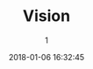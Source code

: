 ---
index: 4399
title: "Vision"
subtitle: ""
author: 1
date: "2018-01-06 16:32:45"
date_gmt: "2018-01-06 14:32:45"
excerpt: ""
content: "<h2>Mission Statement <small class=\"has-text-calm is-size-4\">Goal &amp; Direction </small></h2>\r\n<p>The visible inequality which has unfortunately triggered unnecessary hardship as a result of world poverty among Africans in particular and the so-called third world in general is a reason for the establishment of ArtKids Foundation and ArtKids International in 2013. Since their establishment, both organizations have helped many Africans through Technologies, ICT, Knowledge Transfer, Internet Empowerment; as well as Business development supports. May we use this opportunity to thank our various donors and direct/indirect supporters, most of all our Spiritual Pillar-Ya'huwah~Ala (Chi'Ukwu).</p>\r\n\r\n<h2>Objectives <small class=\"has-text-calm is-size-4\">Rebuilding &amp; Restoration </small></h2>\r\n<p>ArtKids Foundation has developed a working concept, by which from the formulated basic principles the following objectives are actively pursued:<br />\r\nTo acknowledge and stimulate creativity and spontaneity of children and youth, and work to develop talents. To help Youth with extraordinary talents who at the same time posses great self motivation, to transform their talent into their profession. By means of creative expression of children and youth, stimulate the involvement and relationship with their parent(s) and their social environment therewith empower their position in society. Utilize the creativity of children and youth to establish a balanced, undisturbed social and emotional development of children and youth. To bring about a mutual inspiring interaction of children and youth and their parent(s) and social environment, professional expressive artists, businesses, civil society organizations and society in the broadest sense of the word. The objective is to us creativity as a mean to build inter connectivity.</p>\r\n\r\n<h2>Basic Vision <small class=\"has-text-calm is-size-4\">Child &amp; Creativity</small></h2>\r\n<ol type=\"A\">\r\n  <li>\r\n    <h2>Importance of creative expression of the Child</h2>\r\n    <ol>\r\n      <li>\r\n        <h4>Creativity &amp; Intelligence</h4>\r\n        <p>The use of Creative (art)forms to express emotions, in combination with thinking about it, is a continuous practice of on the one hand to become more aware of emotions and on the other hand to use expressive art as a mean to apply solution oriented thinking. Consequently this cultivates the development of creativity, intelligence and the ability to have and express empathy.</p>\r\n      </li>\r\n\r\n      <li>\r\n        <h4>Personality-/Identity development</h4>\r\n        <p>Every internal experience or emotional and rational processing is every time completely unique and personal. With that one such expression is an observable conformation of ones self. The child hence  grows confidence in coming out for ones personality/identity and with using it to dare to manifest ones self. Furthermore the child is able to both express and develop personality/identity over time, because it of a growing self understanding.</p>\r\n      </li>\r\n\r\n      <li>\r\n        <h4>Critical Observance</h4>\r\n        <p>The process of the realization of an expressive (art) representation of something is a challenge of meticulous observance, and therefore works to the advantage of the development of the ability of critical observance.</p>\r\n      </li>\r\n    </ol>\r\n  </li>\r\n\r\n  <li><h2>Child and parrent/family</h2>\r\n    <ol>\r\n      <li>\r\n        <h4>Parent-child relationship</h4>\r\n        <p>From the subjects previously mentioned in point A). about de direct importance of creative (art) expressions of the child the conclusion can be derived, that personal involvement of parent(s) in this process can be of utmost importance. After all: on the one hand parents can hereby exert a stimulating influence and on the other hand ‘affirmative’ actions towards the child. This can be of great importance for the advancement of warm (positive) parent-child relationships. Such an relationship is necessary for a child to develop ’emotional attachment’ and a sense of ‘basic safety and security’.</p>\r\n      </li>\r\n\r\n      <li>\r\n        <h4>Parental sentiment</h4>\r\n        <p>Genuine interest of parents for the creative expressions of their child and the importance of these expressions, contributes to the appreciation and esteem of the parents towards their child. In addition this on itself contributes to a good parent-child relationship. The same applies to contingent family members.</p>\r\n      </li>\r\n    </ol>\r\n  </li>\r\n\r\n  <li><h2>Child and Society</h2>\r\n    <ol>\r\n      <li>\r\n        <h4>Social behavior and empathy</h4>\r\n        <p>Al the subjects previously mentioned in points A en B will work, provided that good accompaniment, advances the development of social behaviors and the ability to to have and express empathy towards the child.</p>\r\n      </li>\r\n\r\n      <li>\r\n        <h4>Emotional balance</h4>\r\n        <p>Al the subjects previously mentioned will contribute to an emotionally balanced child.</p>\r\n      </li>\r\n\r\n      <li>\r\n        <h4>Emotional restoration</h4>\r\n        <p>Development of social behavior, of the ability to have and express empathy, of emotional balance and of critical observance, form the counterbalance against for example manifestation of ‘symptoms of estrangement’, destructive fears, superficiality, extreme prejudice, escapism and feelings of emptiness, uprootedness and inferiority.</p>\r\n      </li>\r\n    </ol>\r\n  </li>\r\n  \r\n  <li>\r\n    <h2>Natural, conscious and spiritual</h2>\r\n    <p>Every choice influences personal development and self conditioning. ArtKids Foundation commits itself to upholding human innocence by informing parents about all positive and negative influences of which a child is confronted. We hereby apply de basic spiritual laws of the Creator of all that exists as manual.</p>\r\n\r\n    <ol>\r\n      <li>\r\n        <h4>Protecting the Child against negative influences</h4>\r\n        <p>Because of the so called 'western standard' that has been imposed on the world through politics, religion, education, advertisement and entertainment, a child is exposed from birth to violence, aggression, ego, sex, materialism, total loss of respect, discrimination, bullying, vandalism, unhealthy living, laziness, boredom etc.. In many if not all movies and TV-series, and in the world of advertisement children and youth are targeted to be sublimely influenced in their behaviors through exemplary negative characters and images. This negativity is promoted as the \"New Norm\" of which in the end, only the industry profits. By learning to understand and identify these negative influences, parents can help to protect their own children.</p>\r\n      </li>\r\n\r\n      <li>\r\n        <h4>Appropriate use of technology</h4>\r\n        <p>Children and adults are more often in different dimensions because of digital platforms. Children and Youth who use computers without accompaniment have the tendency to focus on games and social media, looking for mindless or shocking subjects on the Internet. Even though these same computers provide the ability to create music, edit movies, create digital images, write stories, the ability to search and discover life changing information and more. The trick is to let the child experience that modern technology has many more interesting things to offer than just games and pastime, also children must realize that there is life besides the on/off switch.</p>\r\n      </li>\r\n\r\n      <li>\r\n        <h4>A natural way of life</h4>\r\n        <p>The world is becoming more and more fake and crazy. Realizing that children are our future, it is of utmost importance to learn the child that not everything that happens around us today, was considered as normal or appropriate behavior in the past. Many allergies and behavioral disorders are relatively easy solved by adopting a natural eating pattern and increase physical exercise. Through informing and educating parents and children, awareness is created on what we eat and drink, what we consider as 'normal', and what consequences these ingredients have on body, mind and spirit. What influence the eating of unclean meat has on our physical and mental health, why natural food is better than chemically treated and genetically manipulated food, why fruit and nuts can and should replace candy, cookies other unhealthy snacks to change lives, what impact it has to replace soft drinks with natural and fresh fruit juices homemade lemonade, tea and water. And why it pays of to grow your own vegetables, even when we think there is no garden or space to do it. A natural way of living brings happiness, health, energy, positivity and so much more.</p>\r\n      </li>\r\n    </ol>\r\n  </li>\r\n</ol>\r\n\r\n<h2>Method of working <small class=\"has-text-calm is-size-4\">Facilitating &amp; Funding </small></h2>\r\n<p>To offer platforms (both physical and digital) and projects that operate within our vision that put our objectives into practice. To raise funds that make these platforms en projects a reality. To Build Partnership and cooperations with organizations and specialists that posses knowledge, experience and means that contribute to our objectives. To acquire involvement of volunteers and interns and society in broad sense. To implement core funding of local platforms and projects in a way whereby they can self-sustainable grow and expand.</p>"
status: "publish"
comment_status: "closed"
name: "vision"
modified: "2018-03-07 18:18:12"
modified_gmt: "2018-03-07 16:18:12"
content_filtered: ""
parent: 0
guid: "//www.artkidsfoundation.org/?page_id=4399"
type: "page"
comment_count: 0
categories: []
tags: []
---